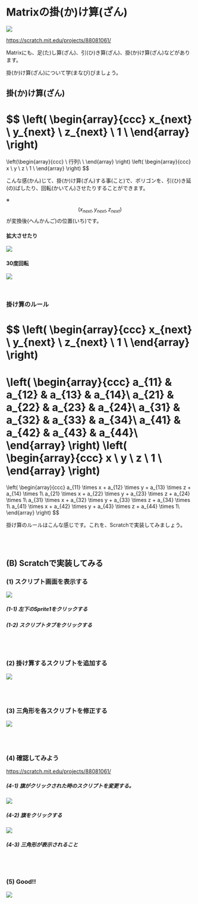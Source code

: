 # Matrixの掛(か)け算(ざん)

![](about.png)

https://scratch.mit.edu/projects/88081061/

Matrixにも、足(た)し算(ざん)、引(ひ)き算(ざん)、掛(か)け算(ざん)などがあります。

掛(か)け算(ざん)について学(まなび)びましょう。


## 掛(か)け算(ざん)


$$ \left(
\begin{array}{ccc}
x_{next} \\
y_{next} \\
z_{next} \\
1 \\
\end{array}
\right)
=
\left(\begin{array}{ccc}
\\
行列\\
\\
\end{array}
\right)
\left(
\begin{array}{ccc}
x \\
y \\
z \\
1 \\
\end{array}
\right)
$$

こんな感(かん)じて、掛(か)け算(ざん)する事(こと)で、ポリゴンを、引(ひ)き延(の)ばしたり、回転(かいてん)させたりすることができます。

※ $$\left(x_{next},y_{next},z_{next}\right)$$が変換後(へんかんご)の位置(いち)です。


#### 拡大させたり
![](scale.png)

#### 30度回転
![](rotate.png)

<br>



### 掛け算のルール

$$ \left(
\begin{array}{ccc}
x_{next} \\
y_{next} \\
z_{next} \\
1 \\
\end{array}
\right)
=
\left(
  \begin{array}{ccc}
    a_{11} & a_{12} & a_{13} & a_{14}\\
    a_{21} & a_{22} & a_{23} & a_{24}\\
    a_{31} & a_{32} & a_{33} & a_{34}\\
    a_{41} & a_{42} & a_{43} & a_{44}\\
  \end{array}
\right)
\left(
\begin{array}{ccc}
x \\
y \\
z \\
1 \\
\end{array}
\right)
=
\left(
\begin{array}{ccc}
a_{11} \times x + a_{12} \times y + a_{13} \times z + a_{14} \times 1\\
a_{21} \times x + a_{22} \times y + a_{23} \times z + a_{24} \times 1\\
a_{31} \times x + a_{32} \times y + a_{33} \times z + a_{34} \times 1\\
a_{41} \times x + a_{42} \times y + a_{43} \times z + a_{44} \times 1\\
\end{array}
\right)
$$

掛け算のルールはこんな感じです。これを、Scratchで実装してみましょう。


<br>
<br>

## (B) Scratchで実装してみる
### (1) スクリプト画面を表示する
![](f01.png)

##### (1-1) 左下のSprite1をクリックする
##### (1-2) スクリプトタブをクリックする

<br>
<br>

### (2) 掛け算するスクリブトを追加する
![](fs001.png)

<br>
<br>

### (3) 三角形を各スクリブトを修正する
![](fs002.png)

<br>
<br>

### (4) 確認してみよう
https://scratch.mit.edu/projects/88081061/

##### (4-1) 旗がクリックされた時のスクリプトを変更する。
![](fs003.png)
##### (4-2) 旗をクリックする 
![](fc001.png)
##### (4-3) 三角形が表示されること

<br>
<br>

### (5) Good!!
![](../good.png)

